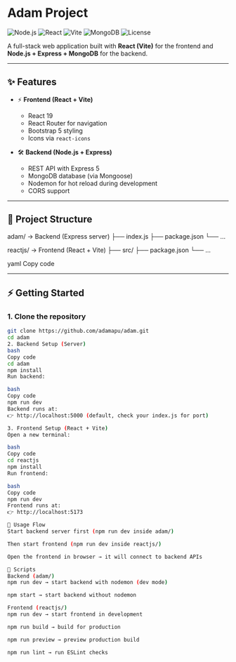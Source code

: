 # Adam Project

![Node.js](https://img.shields.io/badge/Node.js-18+-green?logo=node.js)
![React](https://img.shields.io/badge/React-19-blue?logo=react)
![Vite](https://img.shields.io/badge/Vite-7-purple?logo=vite)
![MongoDB](https://img.shields.io/badge/MongoDB-6+-green?logo=mongodb)
![License](https://img.shields.io/badge/License-ISC-yellow)

A full-stack web application built with **React (Vite)** for the frontend and **Node.js + Express + MongoDB** for the backend.  

---

## ✨ Features
- ⚡ **Frontend (React + Vite)**
  - React 19
  - React Router for navigation
  - Bootstrap 5 styling
  - Icons via `react-icons`

- 🛠 **Backend (Node.js + Express)**
  - REST API with Express 5
  - MongoDB database (via Mongoose)
  - Nodemon for hot reload during development
  - CORS support

---

## 📂 Project Structure
adam/ → Backend (Express server)
├── index.js
├── package.json
└── ...

reactjs/ → Frontend (React + Vite)
├── src/
├── package.json
└── ...

yaml
Copy code

---

## ⚡ Getting Started

### 1. Clone the repository
```bash
git clone https://github.com/adamapu/adam.git
cd adam
2. Backend Setup (Server)
bash
Copy code
cd adam
npm install
Run backend:

bash
Copy code
npm run dev
Backend runs at:
👉 http://localhost:5000 (default, check your index.js for port)

3. Frontend Setup (React + Vite)
Open a new terminal:

bash
Copy code
cd reactjs
npm install
Run frontend:

bash
Copy code
npm run dev
Frontend runs at:
👉 http://localhost:5173

🔗 Usage Flow
Start backend server first (npm run dev inside adam/)

Then start frontend (npm run dev inside reactjs/)

Open the frontend in browser → it will connect to backend APIs

🧩 Scripts
Backend (adam/)
npm run dev → start backend with nodemon (dev mode)

npm start → start backend without nodemon

Frontend (reactjs/)
npm run dev → start frontend in development

npm run build → build for production

npm run preview → preview production build

npm run lint → run ESLint checks
